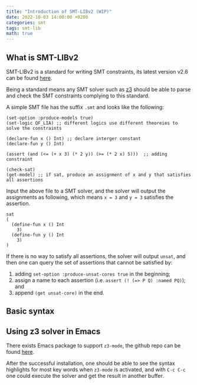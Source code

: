 ```yaml
---
title: "Introduction of SMT-LIBv2 (WIP)"
date: 2022-10-03 14:00:00 +0200
categories: smt
tags: smt-lib
math: true
---
```


## What is SMT-LIBv2

SMT-LIBv2 is a standard for writing SMT constraints, its latest version v2.6 can be found [here](https://smtlib.cs.uiowa.edu/papers/smt-lib-reference-v2.6-r2021-05-12.pdf). 

Being a standard means any SMT solver such as [z3](https://github.com/z3prover/z3) should be able to parse and check the SMT constraints complying to this standard.

A simple SMT file has the suffix `.smt` and looks like the following:

```shell
(set-option :produce-models true)
(set-logic QF_LIA) ;; different logics use different theoreies to solve the constraints 

(declare-fun x () Int) ;; declare interger constant
(declare-fun y () Int)

(assert (and (<= (+ x 3) (* 2 y)) (>= (* 2 x) 5)))  ;; adding constraint

(check-sat)
(get-model) ;; if sat, produce an assignment of x and y that satisfies all assertions
```

Input the above file to a SMT solver, and the solver will output the assignments as following, which means `x = 3` and `y = 3` satisfies the assertion.

```shell
sat
(
  (define-fun x () Int
    3)
  (define-fun y () Int
    3)
)
```

If there is no way to satisfy all assertions, the solver will output `unsat`, and then one can query the set of assertions that cannot be satisfied by: 

1. adding `set-option :produce-unsat-cores true` in the beginning; 
2. assign a name to each assertion (i.e. `assert (! (=> P Q) :named PQ)`); and 
3. append `(get unsat-core)` in the end.

## Basic syntax 



## Using z3 solver in Emacs

There exists Emacs package to support `z3-mode`, the github repo can be found [here](https://github.com/zv/z3-mode).

After the successful installation, one should be able to see the syntax highlights for most key words when `z3-mode` is activated, and with `C-c C-c` one could execute the solver and get the result in another buffer.

